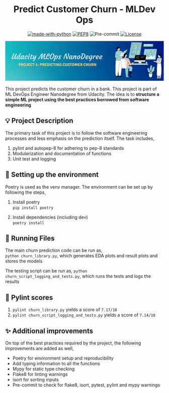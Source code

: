 <div align='center'>

# Predict Customer Churn - MLDev Ops

[![made-with-python](https://img.shields.io/badge/Made%20with-Python-1f425f.svg)](https://www.python.org/)
[![PEP8](https://img.shields.io/badge/code%20style-pep8-orange.svg)](https://www.python.org/dev/peps/pep-0008/)
![Pre-commit](https://img.shields.io/badge/pre--commit-enabled-informational?logo=pre-commit&logoColor=white)
[![License](https://img.shields.io/badge/License-MIT-informational.svg)](https://github.com/adiamaan92/modi-speech-scrapper/blob/master/MIT-LICENSE.txt)

</div>

![project1](/cover.png)

This project predicts the customer churn in a bank. This project is part of ML DevOps Engineer Nanodegree from Udacity. The idea is to **structure a simple ML project using the best practices borrowed from software engineering**

## 💡 Project Description

The primary task of this project is to follow the software engineering processes and less emphasis on the prediction itself. The task includes,
1. pylint and autopep-8 for adhering to pep-8 standards
2. Modularization and documentation of functions
3. Unit test and logging


## 🧰 Setting up the environment

Poetry is used as the venv manager. The environment can be set up by following the steps,

1. Install poetry  
`pip install poetry`

2. Install dependencies (including dev)  
`poetry install`

## 🏃 Running Files

The main churn prediction code can be run as,  
`python churn_library.py`, which generates EDA plots and result plots and stores the models

The testing script can be run as,
`python churn_script_logging_and_tests.py`, which runs the tests and logs the results

## 🎯 Pylint scores

1. `pylint churn_library.py` yields a score of `7.17/10`
2. `pylint churn_script_logging_and_tests.py` yields a score of `7.14/10`


## ✨ Additional improvements

On top of the best practices required by the project, the following improvements are added as well,

- Poetry for environment setup and reproducibility
- Add typing information to all the functions
- Mypy for static type checking
- Flake8 for linting warnings
- isort for sorting inputs
- Pre-commit to check for flake8, isort, pytest, pylint and mypy warnings